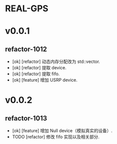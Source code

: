 # REAL-GPS

# v0.0.1

## refactor-1012

* [ok] [refactor] 动态内存分配改为 std::vector.
* [ok] [refactor] 提取 device.
* [ok] [refactor] 提取 fifo.
* [ok] [feature] 增加 USRP device.

# v0.0.2  

## refactor-1013

* [ok] [feature] 增加 Null device（模拟真实的设备）.
* TODO [refactor] 修改 fifo 实现以及相关部分.

